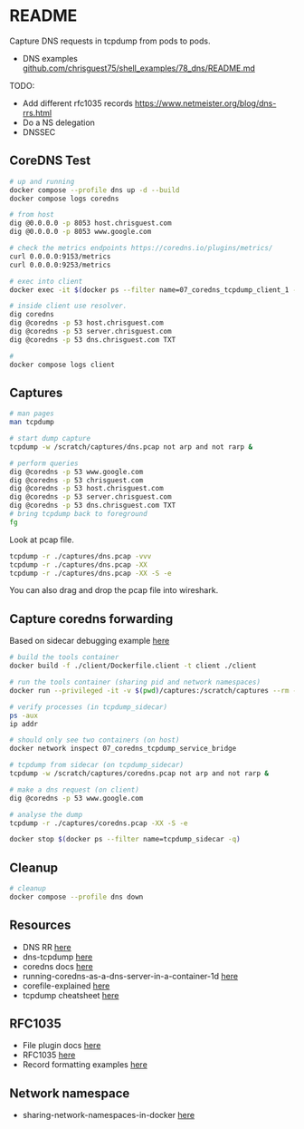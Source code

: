 # README

Capture DNS requests in tcpdump from pods to pods.

* DNS examples [github.com/chrisguest75/shell_examples/78_dns/README.md](https://github.com/chrisguest75/shell_examples/blob/master/78_dns/README.md)  

TODO:

* Add different rfc1035 records https://www.netmeister.org/blog/dns-rrs.html
* Do a NS delegation
* DNSSEC

## CoreDNS Test

```sh
# up and running
docker compose --profile dns up -d --build   
docker compose logs coredns   

# from host 
dig @0.0.0.0 -p 8053 host.chrisguest.com 
dig @0.0.0.0 -p 8053 www.google.com

# check the metrics endpoints https://coredns.io/plugins/metrics/
curl 0.0.0.0:9153/metrics 
curl 0.0.0.0:9253/metrics 

# exec into client
docker exec -it $(docker ps --filter name=07_coredns_tcpdump_client_1 -q) /bin/bash

# inside client use resolver.
dig coredns
dig @coredns -p 53 host.chrisguest.com 
dig @coredns -p 53 server.chrisguest.com 
dig @coredns -p 53 dns.chrisguest.com TXT

# 
docker compose logs client
```

## Captures

```sh
# man pages
man tcpdump

# start dump capture
tcpdump -w /scratch/captures/dns.pcap not arp and not rarp &

# perform queries
dig @coredns -p 53 www.google.com
dig @coredns -p 53 chrisguest.com 
dig @coredns -p 53 host.chrisguest.com 
dig @coredns -p 53 server.chrisguest.com 
dig @coredns -p 53 dns.chrisguest.com TXT
# bring tcpdump back to foreground
fg
```

Look at pcap file.  

```sh
tcpdump -r ./captures/dns.pcap -vvv
tcpdump -r ./captures/dns.pcap -XX
tcpdump -r ./captures/dns.pcap -XX -S -e
```

You can also drag and drop the pcap file into wireshark.  

## Capture coredns forwarding

Based on sidecar debugging example [here](https://github.com/chrisguest75/docker_build_examples)  

```sh
# build the tools container
docker build -f ./client/Dockerfile.client -t client ./client

# run the tools container (sharing pid and network namespaces)
docker run --privileged -it -v $(pwd)/captures:/scratch/captures --rm --pid=container:$(docker ps --filter name=07_coredns_tcpdump_coredns_1 -q) --network=container:$(docker ps --filter name=07_coredns_tcpdump_coredns_1 -q) --name tcpdump_sidecar --entrypoint /bin/bash client

# verify processes (in tcpdump_sidecar)
ps -aux
ip addr

# should only see two containers (on host)
docker network inspect 07_coredns_tcpdump_service_bridge

# tcpdump from sidecar (on tcpdump_sidecar)
tcpdump -w /scratch/captures/coredns.pcap not arp and not rarp &

# make a dns request (on client)
dig @coredns -p 53 www.google.com

# analyse the dump
tcpdump -r ./captures/coredns.pcap -XX -S -e

docker stop $(docker ps --filter name=tcpdump_sidecar -q) 
```

## Cleanup

```sh
# cleanup
docker compose --profile dns down
```

## Resources

* DNS RR [here](https://www.netmeister.org/blog/dns-rrs.html)  
* dns-tcpdump [here](https://www.netmeister.org/blog/dns-tcpdump.html)  
* coredns docs [here](https://coredns.io/manual/toc/)  
* running-coredns-as-a-dns-server-in-a-container-1d [here](https://dev.to/robbmanes/running-coredns-as-a-dns-server-in-a-container-1d0)  
* corefile-explained [here](https://coredns.io/2017/07/23/corefile-explained/)  
* tcpdump cheatsheet [here](https://cdn.comparitech.com/wp-content/uploads/2019/06/tcpdump-cheat-sheet.jpg)  

## RFC1035

* File plugin docs [here](https://coredns.io/plugins/file/)  
* RFC1035 [here](https://www.rfc-editor.org/rfc/rfc1035.txt)
* Record formatting examples [here](https://www.cs.ait.ac.th/~on/O/oreilly/tcpip/dnsbind/appa_01.htm)  

## Network namespace

* sharing-network-namespaces-in-docker [here](https://blog.mikesir87.io/2019/03/sharing-network-namespaces-in-docker/)  
